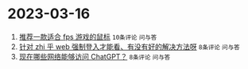 # 2023-03-16

1. [推荐一款适合 fps 游戏的鼠标](https://www.v2ex.com/t/924392) `10条评论` `问与答`
1. [针对 zhi 乎 web 强制登入才能看、有没有好的解决方法呀](https://www.v2ex.com/t/924395) `8条评论` `问与答`
1. [现在哪些网络能够访问 ChatGPT？](https://www.v2ex.com/t/924389) `8条评论` `问与答`
